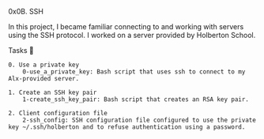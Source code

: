 0x0B. SSH

In this project, I became familiar connecting to and working with servers using the SSH protocol. I worked on a server provided by Holberton School.

Tasks 📃

    0. Use a private key
        0-use_a_private_key: Bash script that uses ssh to connect to my Alx-provided server.

    1. Create an SSH key pair
        1-create_ssh_key_pair: Bash script that creates an RSA key pair.

    2. Client configuration file
        2-ssh_config: SSH configuration file configured to use the private key ~/.ssh/holberton and to refuse authentication using a password.

